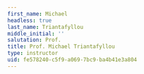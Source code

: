 ```yaml
---
first_name: Michael
headless: true
last_name: Triantafyllou
middle_initial: ''
salutation: Prof.
title: Prof. Michael Triantafyllou
type: instructor
uid: fe578240-c5f9-a069-7bc9-ba4b41e3a804
---
```

